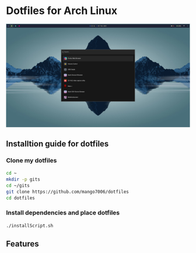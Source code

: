 # Dotfiles for Arch Linux

![alt text](https://github.com/mango7006/dotfiles/blob/master/media/2025-02-03-224127_hyprshot.png)
## Installtion guide for dotfiles
### Clone my dotfiles
```bash
cd ~
mkdir -p gits
cd ~/gits
git clone https://github.com/mango7006/dotfiles
cd dotfiles
```

### Install dependencies and place dotfiles
```bash
./installScript.sh
```

## Features


